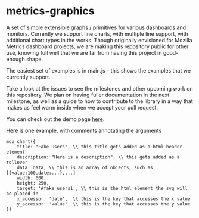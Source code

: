 metrics-graphics
================

A set of simple extensible graphs / primitives for various dashboards and monitors. Currently we support line charts, with multiple line support, with additional chart types in the works. Though originally envisioned for Mozilla Metrics dashboard projects, we are making this repository public for other use, knowing full well that we are far from having this project in good-enough shape.

The easiest set of examples is in main.js - this shows the examples that we currently support.

Take a look at the issues to see the milestones and other upcoming work on this repository. We plan on having fuller documentation in the next milestone, as well as a guide to how to contribute to the library in a way that makes us feel warm inside when we accept your pull request.

You can check out the demo page [here](https://metrics.mozilla.com/metrics-graphics/).

Here is one example, with comments annotating the arguments

```
moz_chart({
    title: "Fake Users", \\ this title gets added as a html header element
    description: "Here is a description", \\ this gets added as a rollover
    data: data, \\ this is an array of objects, such as [{value:100,date:...},...]
    width: 600,
    height: 250,
    target: '#fake_users1', \\ this is the html element the svg will be placed in
    x_accessor: 'date',  \\ this is the key that accesses the x value
    y_accessor: 'value', \\ this is the key that accesses the y value
})
```
